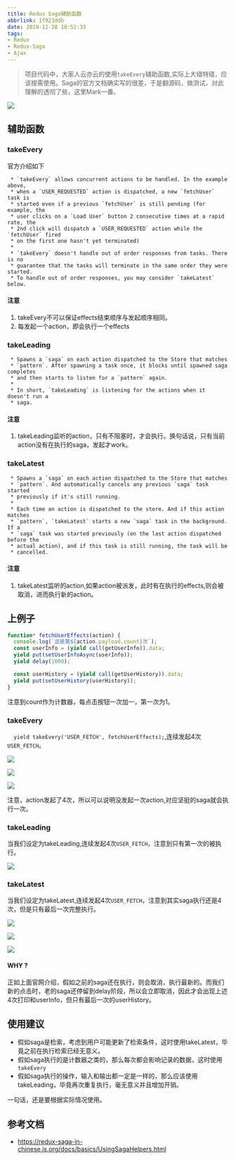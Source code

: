 ```yaml
---
title: Redux Saga辅助函数
abbrlink: 1f923ddb
date: 2019-12-28 18:52:33
tags:
- Redux
- Redux-Saga
- Ajax
---
```

> 项目代码中，大家人云亦云的使用`takeEvery`辅助函数,实际上大错特错，应该按需使用。Saga的官方文档确实写的很差，于是翻源码，做测试，对此理解的透彻了些，这里Mark一番。


![](http://static.1991421.cn/2019-12-28-104500.jpg)


## 辅助函数

###  takeEvery

官方介绍如下

```
 * `takeEvery` allows concurrent actions to be handled. In the example above,
 * when a `USER_REQUESTED` action is dispatched, a new `fetchUser` task is
 * started even if a previous `fetchUser` is still pending (for example, the
 * user clicks on a `Load User` button 2 consecutive times at a rapid rate, the
 * 2nd click will dispatch a `USER_REQUESTED` action while the `fetchUser` fired
 * on the first one hasn't yet terminated)
 *
 * `takeEvery` doesn't handle out of order responses from tasks. There is no
 * guarantee that the tasks will terminate in the same order they were started.
 * To handle out of order responses, you may consider `takeLatest` below.
```

#### 注意

1. takeEvery不可以保证effects结束顺序与发起顺序相同。
2. 每发起一个action，即会执行一个effects

### takeLeading

```
 * Spawns a `saga` on each action dispatched to the Store that matches
 * `pattern`. After spawning a task once, it blocks until spawned saga completes
 * and then starts to listen for a `pattern` again.
 *
 * In short, `takeLeading` is listening for the actions when it doesn't run a
 * saga.
```
#### 注意
1. takeLeading监听的action，只有不阻塞时，才会执行。换句话说，只有当前action没有在执行的saga，发起才work。

### takeLatest

```
 * Spawns a `saga` on each action dispatched to the Store that matches
 * `pattern`. And automatically cancels any previous `saga` task started
 * previously if it's still running.
 *
 * Each time an action is dispatched to the store. And if this action matches
 * `pattern`, `takeLatest` starts a new `saga` task in the background. If a
 * `saga` task was started previously (on the last action dispatched before the
 * actual action), and if this task is still running, the task will be
 * cancelled.
```
#### 注意
1. takeLatest监听的action,如果action被派发，此时有在执行的effects,则会被取消，进而执行新的action。

## 上例子

```javascript
function* fetchUserEffects(action) {
  console.log(`这是第${action.payload.count}次`);
  const userInfo = (yield call(getUserInfo)).data;
  yield put(setUserInfoAsync(userInfo));
  yield delay(1000);

  const userHistory = (yield call(getUserHistory)).data;
  yield put(setUserHistory(userHistory));
}
```
注意到count作为计数器，每点击按钮一次加一，第一次为1。

### takeEvery

`  yield takeEvery('USER_FETCH', fetchUserEffects);`,连续发起4次`USER_FETCH`。

![](http://static.1991421.cn/2019-12-28-101807.png)

![](http://static.1991421.cn/2019-12-28-101304.png)

![](http://static.1991421.cn/2019-12-28-101125.png)

注意，action发起了4次，所以可以说明没发起一次action,对应坚挺的saga就会执行一次。

### takeLeading

当我们设定为takeLeading,连续发起4次`USER_FETCH`，注意到只有第一次的被执行。

![](http://static.1991421.cn/2019-12-28-102605.png)

### takeLatest
当我们设定为takeLatest,连续发起4次`USER_FETCH`，注意到其实saga执行还是4次，但是只有最后一次完整执行。

![](http://static.1991421.cn/2019-12-28-102820.png)

![](http://static.1991421.cn/2019-12-28-102834.png)

![](http://static.1991421.cn/2019-12-28-102852.png)


#### WHY ?

正如上面官网介绍，假如之前的saga还在执行，则会取消，执行最新的。而我们新的点击时，老的saga还停留到delay阶段，所以会立即取消，因此才会出现上述4次打印和userInfo，但只有最后一次的userHistory。


## 使用建议

- 假如saga是检索，考虑到用户可能更新了检索条件，这时使用takeLatest，毕竟之前在执行检索已经无意义。
- 假如saga执行的是计数器之类的，那么每次都会影响记录的数据，这时使用`takeEvery `
- 假如saga执行的操作，输入和输出都一定是一样的，那么应该使用takeLeading，毕竟再次重复执行，毫无意义并且增加开销。

一句话，还是要根据实际情况使用。


## 参考文档
- https://redux-saga-in-chinese.js.org/docs/basics/UsingSagaHelpers.html
